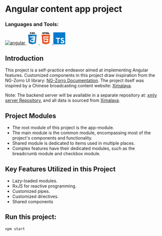 # Angular content app project


<h3 align="left">Languages and Tools:</h3>
<p align="left"> <a href="https://angular.io" target="_blank" rel="noreferrer"> <img src="https://angular.io/assets/images/logos/angular/angular.svg" alt="angular" width="40" height="40"/> </a> <a href="https://www.w3schools.com/css/" target="_blank" rel="noreferrer"> <img src="https://raw.githubusercontent.com/devicons/devicon/master/icons/css3/css3-original-wordmark.svg" alt="css3" width="40" height="40"/> </a> <a href="https://www.w3.org/html/" target="_blank" rel="noreferrer"> <img src="https://raw.githubusercontent.com/devicons/devicon/master/icons/html5/html5-original-wordmark.svg" alt="html5" width="40" height="40"/> </a> <a href="https://www.typescriptlang.org/" target="_blank" rel="noreferrer"> <img src="https://raw.githubusercontent.com/devicons/devicon/master/icons/typescript/typescript-original.svg" alt="typescript" width="40" height="40"/> </a> </p>


## Introduction
This project is a self-practice endeavor aimed at implementing Angular features. Customized components in this project draw inspiration from the NG-Zorro UI library: [NG-Zorro Documentation](https://ng.ant.design/docs/introduce/en). The project itself was inspired by a Chinese broadcasting content website: [Ximalaya](https://www.ximalaya.com/).

Note: The backend server will be available in a separate repository at: [xmly server Repository](https://github.com/kwok7/xmly_server), and all data is sourced from [Ximalaya](https://www.ximalaya.com/).

## Project Modules

- The root module of this project is the app-module.
- The main module is the common module, encompassing most of the project's components and functionality.
- Shared module is dedicated to items used in multiple places.
- Complex features have their dedicated modules, such as the breadcrumb module and checkbox module.

## Key Features Utilized in this Project

- Lazy-loaded modules.
- RxJS for reactive programming.
- Customized pipes.
- Customized directives.
- Shared components

## Run this project:
```bash
npm start
```


